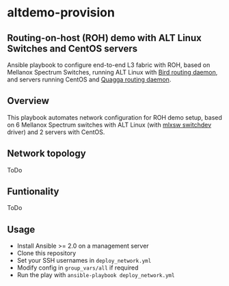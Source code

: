 # altdemo-provision
## Routing-on-host (ROH) demo with ALT Linux Switches and CentOS servers
Ansible playbook to configure end-to-end L3 fabric with ROH, based on Mellanox Spectrum Switches, running ALT Linux with [Bird routing daemon](http://bird.network.cz), and servers running CentOS and [Quagga routing daemon](http://www.nongnu.org/quagga/).
## Overview
This playbook automates network configuration for ROH demo setup, based on 6 Mellanox Spectrum switches with ALT Linux (with [mlxsw switchdev](https://github.com/Mellanox/mlxsw/wiki/Overview) driver) and 2 servers with CentOS.

## Network topology
ToDo

## Funtionality
ToDo

## Usage
* Install Ansible >= 2.0 on a management server
* Clone this repository
* Set your SSH usernames in `deploy_network.yml`
* Modify config in `group_vars/all` if required
* Run the play with `ansible-playbook deploy_network.yml`
